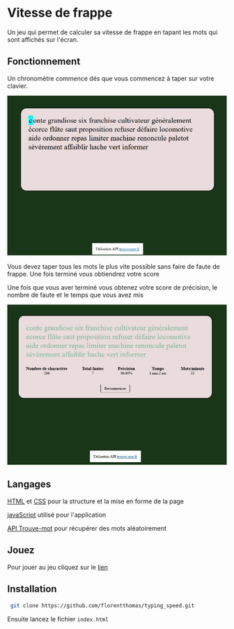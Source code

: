 
# Vitesse de frappe

Un jeu qui permet de calculer sa vitesse de frappe en tapant les mots qui sont affichés sur l'écran.








## Fonctionnement

Un chronomètre commence dés que vous commencez à taper sur votre clavier.

![debut](images/typing_speed.JPG)

Vous devez taper tous les mots le plus vite possible sans faire de faute de frappe. Une fois terminé vous obtiendrez votre score 

Une fois que vous aver terminé vous obtenez votre score de précision, le nombre de faute et le temps que vous avez mis

![debut](images/typing_speed_2.JPG)

## Langages

[HTML](https://developer.mozilla.org/fr/docs/Web/HTML) et [CSS](https://developer.mozilla.org/fr/docs/Web/CSS) pour la structure et la mise en forme de la page

[javaScript](https://developer.mozilla.org/fr/docs/Web/JavaScript) utilisé pour l'application

[API Trouve-mot](https://trouve-mot.fr/) pour récupérer des mots aléatoirement 

## Jouez

Pour jouer au jeu cliquez sur le [lien](https://florentthomas.github.io/typing_speed/)

## Installation


```bash
 git clone https://github.com/florentthomas/typing_speed.git
```
Ensuite lancez le fichier `index.html`
